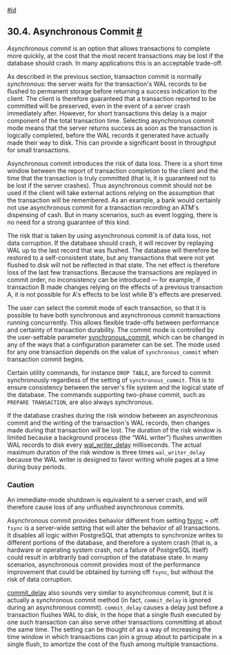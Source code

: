 [#id](#WAL-ASYNC-COMMIT)

## 30.4. Asynchronous Commit [#](#WAL-ASYNC-COMMIT)

_Asynchronous commit_ is an option that allows transactions to complete more quickly, at the cost that the most recent transactions may be lost if the database should crash. In many applications this is an acceptable trade-off.

As described in the previous section, transaction commit is normally _synchronous_: the server waits for the transaction's WAL records to be flushed to permanent storage before returning a success indication to the client. The client is therefore guaranteed that a transaction reported to be committed will be preserved, even in the event of a server crash immediately after. However, for short transactions this delay is a major component of the total transaction time. Selecting asynchronous commit mode means that the server returns success as soon as the transaction is logically completed, before the WAL records it generated have actually made their way to disk. This can provide a significant boost in throughput for small transactions.

Asynchronous commit introduces the risk of data loss. There is a short time window between the report of transaction completion to the client and the time that the transaction is truly committed (that is, it is guaranteed not to be lost if the server crashes). Thus asynchronous commit should not be used if the client will take external actions relying on the assumption that the transaction will be remembered. As an example, a bank would certainly not use asynchronous commit for a transaction recording an ATM's dispensing of cash. But in many scenarios, such as event logging, there is no need for a strong guarantee of this kind.

The risk that is taken by using asynchronous commit is of data loss, not data corruption. If the database should crash, it will recover by replaying WAL up to the last record that was flushed. The database will therefore be restored to a self-consistent state, but any transactions that were not yet flushed to disk will not be reflected in that state. The net effect is therefore loss of the last few transactions. Because the transactions are replayed in commit order, no inconsistency can be introduced — for example, if transaction B made changes relying on the effects of a previous transaction A, it is not possible for A's effects to be lost while B's effects are preserved.

The user can select the commit mode of each transaction, so that it is possible to have both synchronous and asynchronous commit transactions running concurrently. This allows flexible trade-offs between performance and certainty of transaction durability. The commit mode is controlled by the user-settable parameter [synchronous_commit](runtime-config-wal#GUC-SYNCHRONOUS-COMMIT), which can be changed in any of the ways that a configuration parameter can be set. The mode used for any one transaction depends on the value of `synchronous_commit` when transaction commit begins.

Certain utility commands, for instance `DROP TABLE`, are forced to commit synchronously regardless of the setting of `synchronous_commit`. This is to ensure consistency between the server's file system and the logical state of the database. The commands supporting two-phase commit, such as `PREPARE TRANSACTION`, are also always synchronous.

If the database crashes during the risk window between an asynchronous commit and the writing of the transaction's WAL records, then changes made during that transaction _will_ be lost. The duration of the risk window is limited because a background process (the “WAL writer”) flushes unwritten WAL records to disk every [wal_writer_delay](runtime-config-wal#GUC-WAL-WRITER-DELAY) milliseconds. The actual maximum duration of the risk window is three times `wal_writer_delay` because the WAL writer is designed to favor writing whole pages at a time during busy periods.

### Caution

An immediate-mode shutdown is equivalent to a server crash, and will therefore cause loss of any unflushed asynchronous commits.

Asynchronous commit provides behavior different from setting [fsync](runtime-config-wal#GUC-FSYNC) = off. `fsync` is a server-wide setting that will alter the behavior of all transactions. It disables all logic within PostgreSQL that attempts to synchronize writes to different portions of the database, and therefore a system crash (that is, a hardware or operating system crash, not a failure of PostgreSQL itself) could result in arbitrarily bad corruption of the database state. In many scenarios, asynchronous commit provides most of the performance improvement that could be obtained by turning off `fsync`, but without the risk of data corruption.

[commit_delay](runtime-config-wal#GUC-COMMIT-DELAY) also sounds very similar to asynchronous commit, but it is actually a synchronous commit method (in fact, `commit_delay` is ignored during an asynchronous commit). `commit_delay` causes a delay just before a transaction flushes WAL to disk, in the hope that a single flush executed by one such transaction can also serve other transactions committing at about the same time. The setting can be thought of as a way of increasing the time window in which transactions can join a group about to participate in a single flush, to amortize the cost of the flush among multiple transactions.

